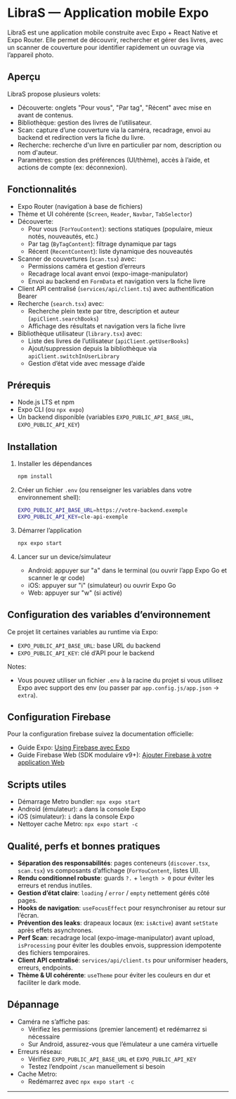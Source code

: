 # LibraS — Application mobile Expo

LibraS est une application mobile construite avec Expo + React Native et Expo Router. Elle permet de découvrir, rechercher et gérer des livres, avec un scanner de couverture pour identifier rapidement un ouvrage via l’appareil photo.



## Aperçu
LibraS propose plusieurs volets:
- Découverte: onglets "Pour vous", "Par tag", "Récent" avec mise en avant de contenus.
- Bibliothèque: gestion des livres de l’utilisateur.
- Scan: capture d’une couverture via la caméra, recadrage, envoi au backend et redirection vers la fiche du livre.
- Recherche: recherche d'un livre en particulier par nom, description ou nom d'auteur.
- Paramètres: gestion des préférences (UI/thème), accès à l’aide, et actions de compte (ex: déconnexion).

## Fonctionnalités
- Expo Router (navigation à base de fichiers)
- Thème et UI cohérente (`Screen`, `Header`, `Navbar`, `TabSelector`)
- Découverte:
  - Pour vous (`ForYouContent`): sections statiques (populaire, mieux notés, nouveautés, etc.)
  - Par tag (`ByTagContent`): filtrage dynamique par tags
  - Récent (`RecentContent`): liste dynamique des nouveautés
- Scanner de couvertures (`scan.tsx`) avec:
  - Permissions caméra et gestion d’erreurs
  - Recadrage local avant envoi (expo-image-manipulator)
  - Envoi au backend en `FormData` et navigation vers la fiche livre
- Client API centralisé (`services/api/client.ts`) avec authentification Bearer
- Recherche (`search.tsx`) avec:
  - Recherche plein texte par titre, description et auteur (`apiClient.searchBooks`)
  - Affichage des résultats et navigation vers la fiche livre
- Bibliothèque utilisateur (`library.tsx`) avec:
  - Liste des livres de l’utilisateur (`apiClient.getUserBooks`)
  - Ajout/suppression depuis la bibliothèque via `apiClient.switchInUserLibrary`
  - Gestion d’état vide avec message d’aide


## Prérequis
- Node.js LTS et npm
- Expo CLI (ou `npx expo`)
- Un backend disponible (variables `EXPO_PUBLIC_API_BASE_URL`, `EXPO_PUBLIC_API_KEY`)

## Installation
1. Installer les dépendances
   ```bash
   npm install
   ```

2. Créer un fichier `.env` (ou renseigner les variables dans votre environnement shell):
   ```bash
   EXPO_PUBLIC_API_BASE_URL=https://votre-backend.exemple
   EXPO_PUBLIC_API_KEY=cle-api-exemple
   ```

3. Démarrer l’application
   ```bash
   npx expo start
   ```

4. Lancer sur un device/simulateur
   - Android: appuyer sur "a" dans le terminal (ou ouvrir l’app Expo Go et scanner le qr code)
   - iOS: appuyer sur "i" (simulateur) ou ouvrir Expo Go
   - Web: appuyer sur "w" (si activé)

## Configuration des variables d’environnement
Ce projet lit certaines variables au runtime via Expo:
- `EXPO_PUBLIC_API_BASE_URL`: base URL du backend
- `EXPO_PUBLIC_API_KEY`: clé d’API  pour le backend

Notes:
- Vous pouvez utiliser un fichier `.env` à la racine du projet si vous utilisez Expo avec support des env (ou passer par `app.config.js/app.json` → `extra`).

## Configuration Firebase
Pour la configuration firebase suivez la documentation officielle:
- Guide Expo: [Using Firebase avec Expo](https://docs.expo.dev/guides/using-firebase/)
- Guide Firebase Web (SDK modulaire v9+): [Ajouter Firebase à votre application Web](https://firebase.google.com/docs/web/setup?hl=fr)


## Scripts utiles
- Démarrage Metro bundler: `npx expo start`
- Android (émulateur): `a` dans la console Expo
- iOS (simulateur): `i` dans la console Expo
- Nettoyer cache Metro: `npx expo start -c`

## Qualité, perfs et bonnes pratiques
- **Séparation des responsabilités**: pages conteneurs (`discover.tsx`, `scan.tsx`) vs composants d’affichage (`ForYouContent`, listes UI).
- **Rendu conditionnel robuste**: guards `?.` + `length > 0` pour éviter les erreurs et rendus inutiles.
- **Gestion d’état claire**: `loading` / `error` / `empty` nettement gérés côté pages.
- **Hooks de navigation**: `useFocusEffect` pour resynchroniser au retour sur l’écran.
- **Prévention des leaks**: drapeaux locaux (ex: `isActive`) avant `setState` après effets asynchrones.
- **Perf Scan**: recadrage local (expo-image-manipulator) avant upload, `isProcessing` pour éviter les doubles envois, suppression idempotente des fichiers temporaires.
- **Client API centralisé**: `services/api/client.ts` pour uniformiser headers, erreurs, endpoints.
- **Thème & UI cohérente**: `useTheme` pour éviter les couleurs en dur et faciliter le dark mode.

## Dépannage
- Caméra ne s’affiche pas:
  - Vérifiez les permissions (premier lancement) et redémarrez si nécessaire
  - Sur Android, assurez-vous que l’émulateur a une caméra virtuelle
- Erreurs réseau:
  - Vérifiez `EXPO_PUBLIC_API_BASE_URL` et `EXPO_PUBLIC_API_KEY`
  - Testez l’endpoint `/scan` manuellement si besoin
- Cache Metro:
  - Redémarrez avec `npx expo start -c`

---
